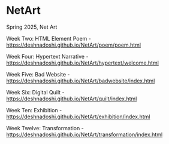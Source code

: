# NetArt
Spring 2025, Net Art 

Week Two: HTML Element Poem - https://deshnadoshi.github.io/NetArt/poem/poem.html

Week Four: Hypertext Narrative - https://deshnadoshi.github.io/NetArt/hypertext/welcome.html

Week Five: Bad Website - https://deshnadoshi.github.io/NetArt/badwebsite/index.html

Week Six: Digital Quilt - https://deshnadoshi.github.io/NetArt/quilt/index.html

Week Ten: Exhibition - https://deshnadoshi.github.io/NetArt/exhibition/index.html

Week Twelve: Transformation - https://deshnadoshi.github.io/NetArt/transformation/index.html
